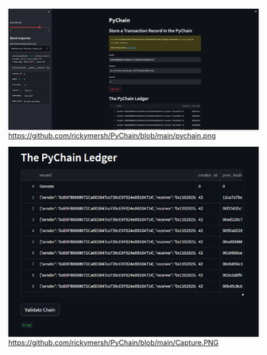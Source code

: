 ![Deployed application](https://github.com/rickymersh/PyChain/blob/main/pychain.png)https://github.com/rickymersh/PyChain/blob/main/pychain.png

![Blockchain Validation](https://github.com/rickymersh/PyChain/blob/main/Capture.PNG)https://github.com/rickymersh/PyChain/blob/main/Capture.PNG
